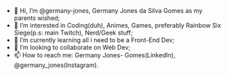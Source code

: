 - 👋 Hi, I’m @germany-jones, Germany Jones da Silva Gomes as my parents wished;
- 👀 I’m interested in Coding(duh), Animes, Games, preferably Rainbow Six Siege(p.s: main Twitch), Nerd/Geek stuff;
- 🌱 I’m currently learning all i need to be a Front-End Dev;
- 💞️ I’m looking to collaborate on Web Dev;
- 📫 How to reach me: Germany Jones- Gomes(LinkedIn), @germany_jones(Instagram).

<!---
germany-jones/germany-jones is a ✨ special ✨ repository because its `README.md` (this file) appears on your GitHub profile.
You can click the Preview link to take a look at your changes.
--->
